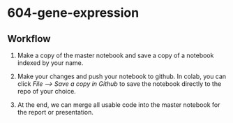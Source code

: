 # 604-gene-expression

## Workflow

1. Make a copy of the master notebook and save a copy of a notebook indexed by your name.

2. Make your changes and push your notebook to github. In colab, you can click *File --> Save a copy in Github* to save the notebook directly to the repo of your choice.

3. At the end, we can merge all usable code into the master notebook for the report or presentation.
